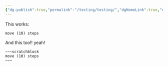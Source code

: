 ```yaml
---
{"dg-publish":true,"permalink":"/testing/testing/","dgHomeLink":true,"dgPassFrontmatter":false}
---
```



This works:

```scratchblock
move (10) steps
```

And this too!! yeah!

```ad-scratch
~~~scratchblock
move (10) steps
~~~
```
